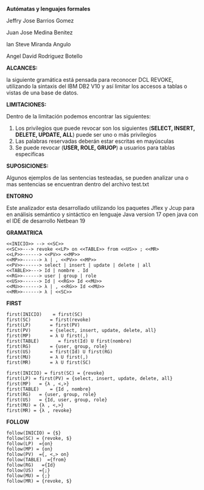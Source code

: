 **Autómatas y lenguajes formales**

Jeffry Jose Barrios Gomez 

Juan Jose Medina Benitez

Ian Steve Miranda Angulo

Angel David Rodriguez Botello


**ALCANCES:**

la siguiente gramática está pensada para reconocer DCL REVOKE, utilizando la sintaxis del IBM DB2 V10 y así limitar los accesos a tablas o vistas de una base de datos.

**LIMITACIONES:**

Dentro de la limitación podemos encontrar las siguientes:

1. Los privilegios que puede revocar son los siguientes (**SELECT, INSERT, DELETE, UPDATE, ALL**) puede ser uno o más privilegios 
1. Las palabras reservadas deberán estar escritas en mayúsculas
1. Se puede revocar (**USER, ROLE, GRUOP**) a usuarios para tablas especificas

**SUPOSICIONES:**

Algunos ejemplos de las sentencias testeadas, se pueden analizar una o mas sentencias se encuentran dentro del archivo test.txt

**ENTORNO**

Este analizador esta desarrollado utilizando los paquetes Jflex y Jcup para en análisis semántico y sintáctico en lenguaje Java version 17 open java con el IDE de desarrollo Netbean 19

**GRAMATRICA**
````
<<INICIO>> --> <<SC>>
<<SC>>---> revoke <<LP> on <<TABLE>> from <<US>> ; <<MR>
<<LP>>------> <<PV>> <<MP>>
<<MP>>------> λ | , <<PV>> <<MP>>
<<PV>>------> select | insert | update | delete | all 
<<TABLE>>---> Id | nombre . Id
<<RG>>------> user | group | role 
<<US>>------> Id | <<RG>> Id <<MU>>
<<MU>>------> λ | , <<RG>> Id <<MU>>
<<MR>>------> λ | <<SC>>
````
**FIRST**
````
first(INICIO)    = first(SC)
first(SC)       = first(revoke)
first(LP)       = first(PV)
first(PV)       = {select, insert, update, delete, all}
first(MP)       = λ U first(,)
first(TABLE)       = first(Id) U first(nombre)
first(RG)       = {user, group, role}
first(US)       = first(Id) U first(RG)
first(MU)       = λ U first(,)
first(MR)       = λ U first(SC)

first(INICIO) = first(SC) = {revoke}
first(LP) = first(PV) = {select, insert, update, delete, all}
first(MP)   = {λ , <,>}
first(TABLE)    = {Id , nombre}
first(RG)   = {user, group, role}
first(US)   = {Id, user, group, role}
first(MU) = {λ , <,>}
first(MR) = {λ , revoke}
````
**FOLLOW**
````
follow(INICIO) = {$}
follow(SC) = {revoke, $}
follow(LP)  ={on}
follow(MP) = {on}
follow(PV)  ={, <,> on}
follow(TABLE)  ={from}
follow(RG)   ={Id}
follow(US)  ={;}
follow(MU) = {;}
follow(MR) = {revoke, $}
````
